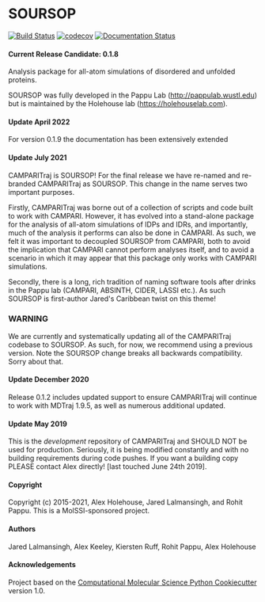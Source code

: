 SOURSOP
==============================
[![Build Status](https://travis-ci.org/holehouse-lab/camparitraj.svg?branch=master)](https://travis-ci.org/holehouse-lab/camparitraj)
[![codecov](https://codecov.io/gh/holehouse-lab/camparitraj/branch/master/graph/badge.svg)](https://codecov.io/gh/holehouse-lab/camparitraj)
[![Documentation Status](https://readthedocs.org/projects/soursop/badge/?version=latest)](https://soursop.readthedocs.io/en/latest/?badge=latest)
#### Current Release Candidate: 0.1.8

Analysis package for all-atom simulations of disordered and unfolded proteins.

SOURSOP was fully developed in the Pappu Lab (http://pappulab.wustl.edu) but is maintained by the Holehouse lab (https://holehouselab.com).

#### Update April 2022
For version 0.1.9 the documentation has been extensively extended 

#### Update July 2021
CAMPARITraj is SOURSOP! For the final release we have re-named and re-branded CAMPARITraj as SOURSOP. This change in the name serves two important purposes. 

Firstly, CAMPARITraj was borne out of a collection of scripts and code built to work with CAMPARI. However, it has evolved into a stand-alone package for the analysis of all-atom simulations of IDPs and IDRs, and importantly, much of the analysis it performs can also be done in CAMPARI. As such, we felt it was important to decoupled SOURSOP from CAMPARI, both to avoid the implication that CAMPARI cannot perform analyses itself, and to avoid a scenario in which it may appear that this package only works with CAMPARI simulations. 

Secondly, there is a long, rich tradition of naming software tools after drinks in the Pappu lab (CAMPARI, ABSINTH, CIDER, LASSI etc.). As such SOURSOP is first-author Jared's Caribbean twist on this theme!

### WARNING
We are currently and systematically updating all of the CAMPARITraj codebase to SOURSOP. As such, for now, we recommend using a previous version. Note the SOURSOP change breaks all backwards compatibility. Sorry about that.

#### Update December 2020
Release 0.1.2 includes updated support to ensure CAMPARITraj will continue to work with MDTraj 1.9.5, as well as numerous additional updated.

#### Update May 2019
This is the *development* repository of CAMPARITraj and SHOULD NOT be used for production. Seriously, it is being modified constantly and with no building requirements during code pushes. If you want a building copy PLEASE contact Alex directly! [last touched June 24th 2019].

#### Copyright
Copyright (c) 2015-2021, Alex Holehouse, Jared Lalmansingh, and Rohit Pappu. This is a MolSSI-sponsored project.

#### Authors
Jared Lalmansingh, Alex Keeley, Kiersten Ruff, Rohit Pappu, Alex Holehouse

#### Acknowledgements
Project based on the
[Computational Molecular Science Python Cookiecutter](https://github.com/molssi/cookiecutter-cms) version 1.0.
